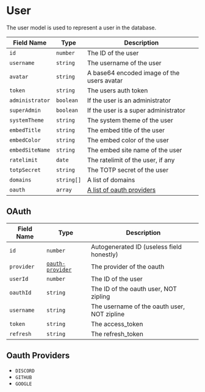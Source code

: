 # User

The user model is used to represent a user in the database.

| Field Name      | Type       | Description                                |
| --------------- | ---------- | ------------------------------------------ |
| `id`            | `number`   | The ID of the user                         |
| `username`      | `string`   | The username of the user                   |
| `avatar`        | `string`   | A base64 encoded image of the users avatar |
| `token`         | `string`   | The users auth token                       |
| `administrator` | `boolean`  | If the user is an administrator            |
| `superAdmin`    | `boolean`  | If the user is a super administrator       |
| `systemTheme`   | `string`   | The system theme of the user               |
| `embedTitle`    | `string`   | The embed title of the user                |
| `embedColor`    | `string`   | The embed color of the user                |
| `embedSiteName` | `string`   | The embed site name of the user            |
| `ratelimit`     | `date`     | The ratelimit of the user, if any          |
| `totpSecret`    | `string`   | The TOTP secret of the user                |
| `domains`       | `string[]` | A list of domains                          |
| `oauth`         | `array`    | [A list of oauth providers](#oauth)        |

## OAuth

| Field Name | Type     | Description                                 |
| ---------- | -------- | ------------------------------------------- |
| `id`       | `number` | Autogenerated ID (useless field honestly)   |
| `provider` | [`oauth-provider`](#oauth-providers) | The provider of the oauth                   |
| `userId`   | `number` | The ID of the user                          |
| `oauthId`  | `string` | The ID of the oauth user, NOT zipling       |
| `username` | `string` | The username of the oauth user, NOT zipline |
| `token`    | `string` | The access_token                            |
| `refresh`  | `string` | The refresh_token                           |

## Oauth Providers

- `DISCORD`
- `GITHUB`
- `GOOGLE`
